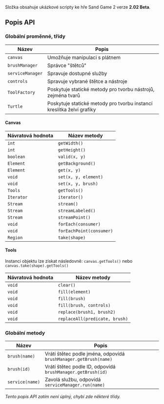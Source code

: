 Složka obsahuje ukázkové scripty ke hře Sand Game 2 verze <b>2.02 Beta</b>.

## Popis API

### Globální proměnné, třídy

Název            | Popis
---------------- | ------------------------------
`canvas`         | Umožňuje manipulaci s plátnem
`brushManager`   | Správce "štětců"
`serviceManager` | Spravuje dostupné služby
`controls`       | Spravuje vybrané štětce a nástroje
`ToolFactory`    | Poskytuje statické metody pro tvorbu nástrojů, zejména tvarů
`Turtle`         | Poskytuje statické metody pro tvorbu instancí kreslítka želví grafiky

#### Canvas
Návratová hodnota  | Název metody
------------------ | ---------------
`int`      | `getWidth()`
`int`      | `getHeight()`
`boolean`  | `valid(x, y)`
`Element`  | `getBackground()`
`Element`  | `get(x, y)`
`void`     | `set(x, y, element)`
`void`     | `set(x, y, brush)`
`Tools`    | `getTools()`
`Iterator` | `iterator()`
`Stream`   | `stream()`
`Stream`   | `streamLabeled()`
`Stream`   | `streamPoint()`
`void`     | `forEach(consumer)`
`void`     | `forEachPoint(consumer)`
`Region`   | `take(shape)`

#### Tools
Instanci objektu lze získat následovně: `canvas.getTools()` nebo `canvas.take(shape).getTools()`

Návratová hodnota  | Název metody
------------------ | ----------------
`void` | `clear()`
`void` | `fill(element)`
`void` | `fill(brush)`
`void` | `fill(brush, controls)`
`void` | `replace(brush1, brush2)`
`void` | `replaceAll(predicate, brush)`

### Globální metody

Název           | Popis
--------------- | ----------------------------------------------------------------
`brush(name)`   | Vrátí štětec podle jména, odpovídá `brushManager.getBrush(name)`
`brush(id)`     | Vrátí štětec podle ID, odpovídá `brushManager.getBrush(id)`
`service(name)` | Zavolá službu, odpovídá `serviceManager.run(name)`

*Tento popis API zatím není úplný, chybí zde některé třídy.*
